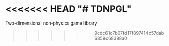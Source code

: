<<<<<<< HEAD
"# TDNPGL" 
=======
Two-dimensional non-physics game library
>>>>>>> 9cdc61c7b07fd17f897414c57dab6859c68398a0
